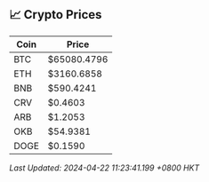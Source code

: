 ## 📈 Crypto Prices

| Coin | Price |
| ---- | ----- |
| BTC | $65080.4796 |
| ETH | $3160.6858 |
| BNB | $590.4241 |
| CRV | $0.4603 |
| ARB | $1.2053 |
| OKB | $54.9381 |
| DOGE | $0.1590 |

_Last Updated: 2024-04-22 11:23:41.199 +0800 HKT_
